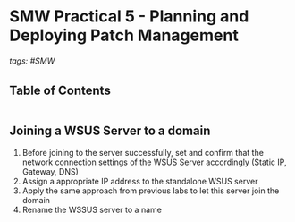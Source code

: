# SMW Practical 5 - Planning and Deploying Patch Management

###### tags: #SMW 

## Table of Contents
```toc
```

## Joining a WSUS Server to a domain
1. Before joining to the server successfully, set and confirm that the network connection settings of the WSUS Server accordingly (Static IP, Gateway, DNS)
2. Assign a appropriate IP address to the standalone WSUS server
3. Apply the same approach from previous labs to let this server join the domain
4. Rename the WSSUS server to a name 